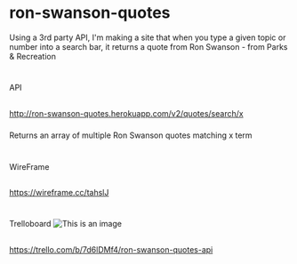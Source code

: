 # ron-swanson-quotes
Using a 3rd party API, I'm making a site that when you type a given topic or number into a search bar, it returns a quote from Ron Swanson - from Parks & Recreation
#
API
##
http://ron-swanson-quotes.herokuapp.com/v2/quotes/search/x
###
Returns an array of multiple Ron Swanson quotes matching x term

#
WireFrame
##
https://wireframe.cc/tahslJ
#
Trelloboard
![This is an image](trello_board_ss.png)
##
https://trello.com/b/7d6lDMf4/ron-swanson-quotes-api




